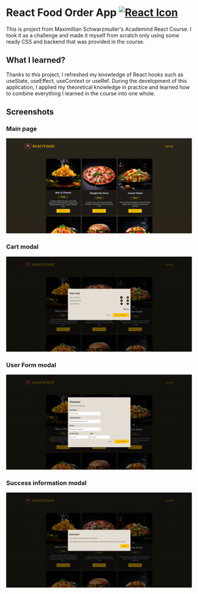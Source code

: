 # React Food Order App <a href="https://react.dev/" target="_blank" rel="noopener"><img alt='React Icon' height="30px" width="30px" src="https://cdn.jsdelivr.net/gh/devicons/devicon/icons/react/react-original.svg" /></a>

This is project from Maximillian Schwarzmuller's Academind React Course. I took it as a challenge and made it myself from scratch only using some ready CSS and backend that was provided in the course.

## What I learned?

Thanks to this project, I refreshed my knowledge of React hooks such as useState, useEffect, useContext or useRef. During the development of this application, I applied my theoretical knowledge in practice and learned how to combine everything I learned in the course into one whole.

## Screenshots

### Main page
![Screenshot of main application page](./screenshots/Screenshot1.png)
### Cart modal
![Screenshot of cart](./screenshots/Screenshot2.png)
### User Form modal
![Screenshot of personal info form](./screenshots/Screenshot3.png)
### Success information modal
![Screenshot of success information](./screenshots/Screenshot4.png)
